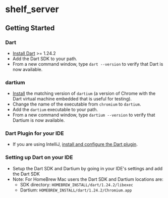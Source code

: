 # shelf_server

## Getting Started

### Dart
* [Install Dart](https://www.dartlang.org/install/archive)  >= 1.24.2 
* Add the Dart SDK to your path.
* From a new command window, type `dart --version` to verify that Dart is now available.

### dartium
* [Install](https://www.dartlang.org/install/archive) the matching version of `dartium` (a version of Chrome with 
the Dart virtual machine embedded that is useful for testing).
* Change the name of the executable from `chromium` to `dartium`.
* Add the `dartium` executable to your path.
* From a new command window, type `dartium --version` to verify that Dartium is now available.

### Dart Plugin for your IDE
* If you are using IntelliJ, [install and configure the Dart plugin](https://www.dartlang.org/tools/jetbrains-plugin).

### Setting up Dart on your IDE
* Setup the Dart SDK and Dartium by going in your IDE's settings and add the Dart SDK
* Note: For HomeBrew Mac users the Dart SDK and Dartium locations are:
  * SDK directory: `HOMEBREW_INSTALL/dart/1.24.2/libexec`
  * Dartium: `HOMEBREW_INSTALL/dart/1.24.2/Chromium.app`
